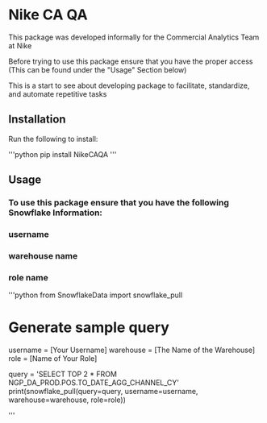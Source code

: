 # Nike CA QA

This package was developed informally for the Commercial Analytics Team at Nike

Before trying to use this package ensure that you have the proper access (This can be found under the "Usage" Section below)

This is a start to see about developing package to facilitate, standardize, and automate repetitive tasks

## Installation

Run the following to install:

'''python
pip install NikeCAQA
'''

## Usage
### To use this package ensure that you have the following Snowflake Information:
###	username
###	warehouse name
###	role name

'''python
from SnowflakeData import snowflake_pull

# Generate sample query

username = [Your Username]
warehouse = [The Name of the Warehouse]
role = [Name of Your Role]

query = 'SELECT TOP 2 * FROM  NGP_DA_PROD.POS.TO_DATE_AGG_CHANNEL_CY'
print(snowflake_pull(query=query, username=username, warehouse=warehouse, role=role))


'''




